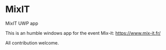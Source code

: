 # MixIT
MixIT UWP app

This is an humble windows app for the event Mix-it: https://www.mix-it.fr/

All contribution welcome.